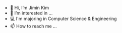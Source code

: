 - 👋 Hi, I’m Jimin Kim
- 👀 I’m interested in ...
- 💻 I'm majoring in Computer Science & Engineering
- 📫 How to reach me ...

<!---
kjimin0619/kjimin0619 is a ✨ special ✨ repository because its `README.md` (this file) appears on your GitHub profile.
You can click the Preview link to take a look at your changes.
--->
